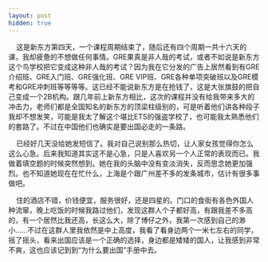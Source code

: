 ```yaml
---
layout: post
hidden: true
---
```

    这是新东方第四天，一个课程周期结束了，随后还有四个周期一共十六天的课，我却疲惫的不想做任何事情。GRE果真是非人哉的考试，或者不如说是新东方这个鸟学校把它变成这种非人哉的考试？因为我在它分发的广告上居然看到有GRE介绍班、GRE入门班、GRE强化班、GRE VIP班、GRE各种单项突破班以及GRE模考和GRE冲刺班等等等等。这已经不能说新东方是在抢钱了，这是大张旗鼓的把自己变成一个2B机构。跟几年前上新东方相比，这次的课程并没有给我带来多大的冲击力，老师们都是全国知名的新东方的顶梁柱级别的，可是听着他们讲各种段子我却不想发笑，可能是我太了解这个堪比ETS的强盗学校了，也可能我太熟悉他们的套路了。不过在中国他们也确实是要出国必走的一条路。

    已经好几天没给她发短信了。我对自己说别那么热切，让人家女孩觉得你怎么这么心急。后来我知道其实这不是心急，只是人喜欢另一个人正常的表现而已。我做着填空题的时候突然想到。她在我的头脑中没有变淡消失，反而思念她更加强烈。也不知道她现在在忙什么，上海是个跟广州差不多的发条城市，估计有很多事做吧。

    住的酒店不错，价钱便宜，服务很好，还是四星的。门口的食街有各色外国人种流窜，晚上吃饭的时候我路过他们，发现这群人个子都好高，有跟我差不多高的，有一个居然比我还高，长这么大，除了博仔之外，我第一次感到自己的渺小……不过在这群人里我依然是中上高度，我看了看身边两个一米七左右的同学，摇了摇头，看来出国应该是一个正确的选择，身边都是矮矮的国人，让我感到非常不爽，这也应该记到到“为什么要出国”手册中去。